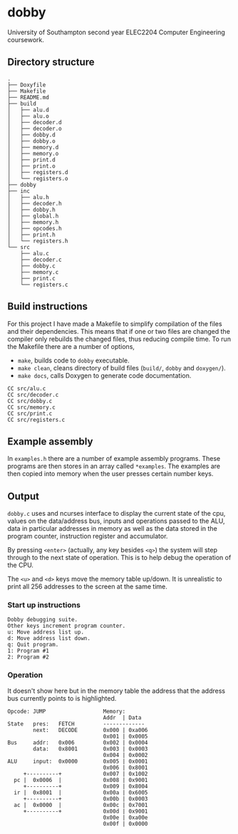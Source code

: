 # dobby

University of Southampton second year ELEC2204 Computer Engineering coursework.

## Directory structure

```
.
├── Doxyfile
├── Makefile
├── README.md
├── build
│   ├── alu.d
│   ├── alu.o
│   ├── decoder.d
│   ├── decoder.o
│   ├── dobby.d
│   ├── dobby.o
│   ├── memory.d
│   ├── memory.o
│   ├── print.d
│   ├── print.o
│   ├── registers.d
│   └── registers.o
├── dobby
├── inc
│   ├── alu.h
│   ├── decoder.h
│   ├── dobby.h
│   ├── global.h
│   ├── memory.h
│   ├── opcodes.h
│   ├── print.h
│   └── registers.h
└── src
    ├── alu.c
    ├── decoder.c
    ├── dobby.c
    ├── memory.c
    ├── print.c
    └── registers.c
```

## Build instructions

For this project I have made a Makefile to simplify compilation of the files
and their dependencies. This means that if one or two files are changed the
compiler only rebuilds the changed files, thus reducing compile time. To run the
Makefile there are a number of options,
* `make`, builds code to `dobby` executable.
* `make clean`, cleans directory of build files (`build/`, `dobby` and `doxygen/`).
* `make docs`, calls Doxygen to generate code documentation.

```
CC src/alu.c
CC src/decoder.c
CC src/dobby.c
CC src/memory.c
CC src/print.c
CC src/registers.c
```

## Example assembly

In `examples.h` there are a number of example assembly programs. These programs
are then stores in an array called `*examples`. The examples are then copied
into memory when the user presses certain number keys.

## Output

`dobby.c` uses and ncurses interface to display the current state of the cpu,
values on the data/address bus, inputs and operations passed to the ALU, data
in particular addresses in memory as well as the data stored in the program
counter, instruction register and accumulator.

By pressing `<enter>` (actually, any key besides `<q>`) the system will step
through to the next state of operation. This is to help debug the operation of
the CPU.

The `<u>` and `<d>` keys move the memory table up/down. It is unrealistic to
print all 256 addresses to the screen at the same time.

### Start up instructions

```
Dobby debugging suite.
Other keys increment program counter.
u: Move address list up.
d: Move address list down.
q: Quit program.
1: Program #1
2: Program #2
```

### Operation

It doesn't show here but in the memory table the address that the address bus
currently points to is highlighted.

```
Opcode: JUMP                  Memory:
                              Addr  | Data
State   pres:   FETCH         -------------
        next:   DECODE        0x000 | 0xa006
                              0x001 | 0x0005
Bus     addr:   0x006         0x002 | 0x0004
        data:   0x8001        0x003 | 0x0003
                              0x004 | 0x0002
ALU     input:  0x0000        0x005 | 0x0001
                              0x006 | 0x8001
     +----------+             0x007 | 0x1002
  pc |  0x0006  |             0x008 | 0x9001
     +----------+             0x009 | 0x8004
  ir |  0x8001  |             0x00a | 0x6005
     +----------+             0x00b | 0x0003
  ac |  0x0000  |             0x00c | 0x7001
     +----------+             0x00d | 0x9001
                              0x00e | 0xa00e
                              0x00f | 0x0000
```
